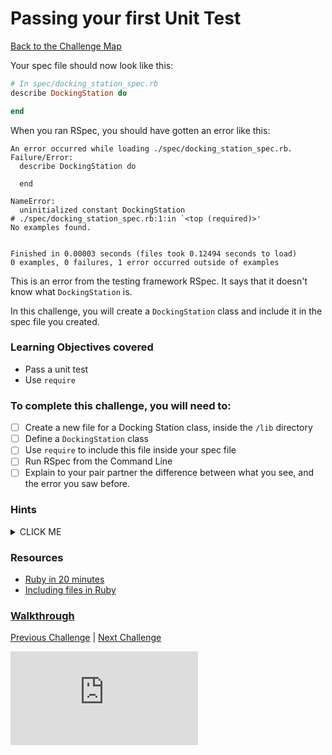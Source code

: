# Passing your first Unit Test

[Back to the Challenge Map](0_challenge_map.md)

Your spec file should now look like this:

```ruby
# In spec/docking_station_spec.rb
describe DockingStation do

end
```
When you ran RSpec, you should have gotten an error like this:

```
An error occurred while loading ./spec/docking_station_spec.rb.
Failure/Error:
  describe DockingStation do

  end

NameError:
  uninitialized constant DockingStation
# ./spec/docking_station_spec.rb:1:in `<top (required)>'
No examples found.


Finished in 0.00003 seconds (files took 0.12494 seconds to load)
0 examples, 0 failures, 1 error occurred outside of examples
```

This is an error from the testing framework RSpec. It says that it doesn't know what `DockingStation` is.

In this challenge, you will create a `DockingStation` class and include it in the spec file you created.

### Learning Objectives covered
- Pass a unit test
- Use `require`

### To complete this challenge, you will need to:

- [ ] Create a new file for a Docking Station class, inside the `/lib` directory
- [ ] Define a `DockingStation` class
- [ ] Use `require` to include this file inside your spec file
- [ ] Run RSpec from the Command Line
- [ ] Explain to your pair partner the difference between what you see, and the error you saw before.

### Hints

<details><summary>CLICK ME</summary>
  <li>You now have a matching failure in your feature and unit test - time to write some code!</li>
  <li>Remember - your job is to get your tests passing in the simplest way possible.  In order to do this, you'll need to define a DockingStation class in a file within a '/lib' directory.</li>
  <li>At this point, try running RSpec again - the test still fails!  Why might this be?</li>
  <li>Right now, your spec file has no way of knowing about the contents of your file in the '/lib' directory - you'll need to require it.  Check the links below for more info.</li>
</details>

### Resources
- [Ruby in 20 minutes](https://www.ruby-lang.org/en/documentation/quickstart/)
- [Including files in Ruby](http://rubylearning.com/satishtalim/including_other_files_in_ruby.html)

### [Walkthrough](walkthroughs/6.md)

[Previous Challenge](5_from_feature_tests_to_unit_tests.md) | [Next Challenge](7_back_to_the_feature.md)

![Tracking pixel](https://githubanalytics.herokuapp.com/course/boris_bikes/6_passing_your_first_unit_test.md)
